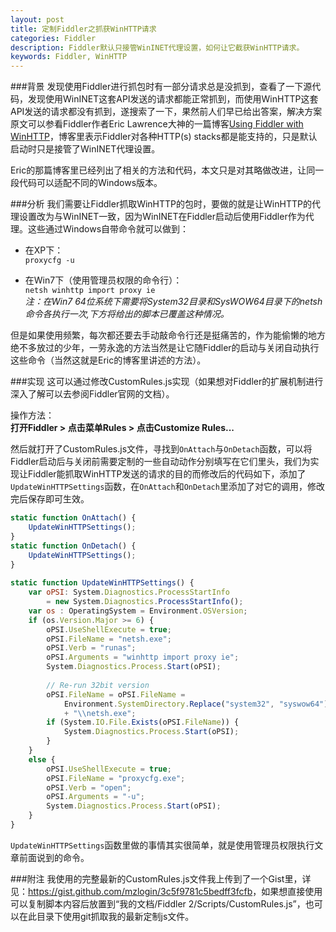 ```yaml
---
layout: post
title: 定制Fiddler之抓获WinHTTP请求
categories: Fiddler
description: Fiddler默认只接管WinINET代理设置，如何让它截获WinHTTP请求。
keywords: Fiddler, WinHTTP
---
```


###背景
发现使用Fiddler进行抓包时有一部分请求总是没抓到，查看了一下源代码，发现使用WinINET这套API发送的请求都能正常抓到，而使用WinHTTP这套API发送的请求都没有抓到，遂搜索了一下，果然前人们早已给出答案，解决方案原文可以参看Fiddler作者Eric Lawrence大神的一篇博客[Using Fiddler with WinHTTP](http://blogs.telerik.com/fiddler/posts/13-04-29/using-fiddler-with-winhttp)，博客里表示Fiddler对各种HTTP(s) stacks都是能支持的，只是默认启动时只是接管了WinINET代理设置。

Eric的那篇博客里已经列出了相关的方法和代码，本文只是对其略做改进，让同一段代码可以适配不同的Windows版本。

###分析
我们需要让Fiddler抓取WinHTTP的包时，要做的就是让WinHTTP的代理设置改为与WinINET一致，因为WinINET在Fiddler启动后使用Fiddler作为代理。这些通过Windows自带命令就可以做到：  

* 在XP下：  
`proxycfg -u`  

* 在Win7下（使用管理员权限的命令行）：  
`netsh winhttp import proxy ie`  
*注：在Win7 64位系统下需要将System32目录和SysWOW64目录下的netsh命令各执行一次,下方将给出的脚本已覆盖这种情况。*  

但是如果使用频繁，每次都还要去手动敲命令行还是挺痛苦的，作为能偷懒的地方绝不多放过的少年，一劳永逸的方法当然是让它随Fiddler的启动与关闭自动执行这些命令（当然这就是Eric的博客里讲述的方法）。  
  
###实现
这可以通过修改CustomRules.js实现（如果想对Fiddler的扩展机制进行深入了解可以去参阅Fiddler官网的文档）。  
  
操作方法：  
**打开Fiddler > 点击菜单Rules > 点击Customize Rules...**   
  
然后就打开了CustomRules.js文件，寻找到`OnAttach`与`OnDetach`函数，可以将Fiddler启动后与关闭前需要定制的一些自动动作分别填写在它们里头，我们为实现让Fiddler能抓取WinHTTP发送的请求的目的而修改后的代码如下，添加了`UpdateWinHTTPSettings`函数，在`OnAttach`和`OnDetach`里添加了对它的调用，修改完后保存即可生效。

```js
static function OnAttach() {
    UpdateWinHTTPSettings();
}
static function OnDetach() {
    UpdateWinHTTPSettings();
}
    
static function UpdateWinHTTPSettings() {
    var oPSI: System.Diagnostics.ProcessStartInfo 
        = new System.Diagnostics.ProcessStartInfo();
    var os : OperatingSystem = Environment.OSVersion;
    if (os.Version.Major >= 6) {
        oPSI.UseShellExecute = true;
        oPSI.FileName = "netsh.exe";
        oPSI.Verb = "runas";
        oPSI.Arguments = "winhttp import proxy ie";
        System.Diagnostics.Process.Start(oPSI);
    
        // Re-run 32bit version
        oPSI.FileName = oPSI.FileName = 
            Environment.SystemDirectory.Replace("system32", "syswow64") 
            + "\\netsh.exe";    
        if (System.IO.File.Exists(oPSI.FileName)) {
            System.Diagnostics.Process.Start(oPSI);
        }
    }
    else {
        oPSI.UseShellExecute = true;
        oPSI.FileName = "proxycfg.exe";
        oPSI.Verb = "open";
        oPSI.Arguments = "-u";
        System.Diagnostics.Process.Start(oPSI);
    }
}
```

`UpdateWinHTTPSettings`函数里做的事情其实很简单，就是使用管理员权限执行文章前面说到的命令。

###附注
我使用的完整最新的CustomRules.js文件我上传到了一个Gist里，详见：<https://gist.github.com/mzlogin/3c5f9781c5bedff3fcfb>，如果想直接使用可以复制脚本内容后放置到“我的文档/Fiddler 2/Scripts/CustomRules.js”，也可以在此目录下使用git抓取我的最新定制js文件。

